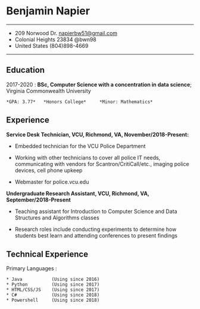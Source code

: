 Benjamin Napier
============

-----------------------     ----------------------------
* 209 Norwood Dr.                     napierbw51@gmail.com
* Colonial Heights 23834                            @bwn98
* United States                              (804)898-4669
-----------------------     ----------------------------

Education
---------

2017-2020
:   **BSc, Computer Science with a concentration in data science**; Virginia Commonwealth University

    *GPA: 3.77*   *Honors College*     *Minor: Mathematics*
    
Experience
----------

**Service Desk Technician, VCU, Richmond, VA, November/2018-Present:**

* Embedded technician for the VCU Police Department

* Working with other technicians to cover all police IT needs, communicating with vendors for Scantron/CritiCall/etc., imaging police devices, cell phone upkeep

* Webmaster for police.vcu.edu

**Undergraduate Research Assistant, VCU, Richmond, VA, September/2018-Present**

* Teaching assistant for Introduction to Computer Science and Data Structures and Algorithms classes

* Research roles include conducting experiments to determine how students best learn and attending conferences to present findings

Technical Experience
--------------------

Primary Languages
:   

    * Java           (Using since 2016)
    * Python         (Using since 2017)
    * HTML/CSS/JS    (Using since 2017)
    * C#             (Using since 2018)
    * Powershell     (Using since 2018)
